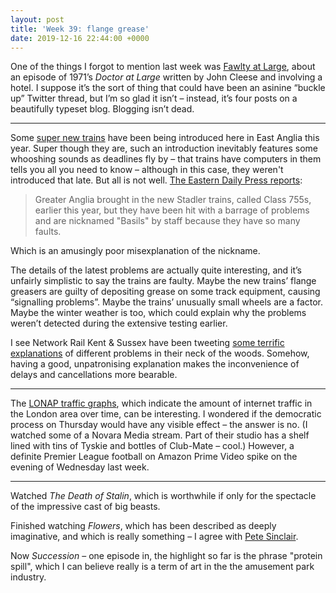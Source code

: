 ```yaml
---
layout: post
title: 'Week 39: flange grease'
date: 2019-12-16 22:44:00 +0000
---
```


One of the things I forgot to mention last week was [Fawlty at Large](http://www.dirtyfeed.org/2019/11/fawlty-at-large-part-one/), about an episode of 1971’s <cite>Doctor at Large</cite> written by John Cleese and involving a hotel. I suppose it’s the sort of thing that could have been an asinine “buckle up” Twitter thread, but I’m so glad it isn’t – instead, it’s four posts on a beautifully typeset blog. Blogging isn’t dead.

---

Some [super new trains](https://busandtrainuser.com/2019/07/30/new-trains-in-2019-part-7-greater-anglias-class-755/) have been being introduced here in East Anglia this year. Super though they are, such an introduction inevitably features some whooshing sounds as deadlines fly by – that trains have computers in them tells you all you need to know – although in this case, they weren't introduced that late. But all is not well. [The Eastern Daily Press reports](https://www.edp24.co.uk/business/greater-anglia-new-trains-problems-citrus-oil-1-6417275):

> Greater Anglia brought in the new Stadler trains, called Class 755s, earlier this year, but they have been hit with a barrage of problems and are nicknamed "Basils" by staff because they have so many faults.

Which is an amusingly poor misexplanation of the nickname.

The details of the latest problems are actually quite interesting, and it’s unfairly simplistic to say the trains are faulty. Maybe the new trains’ flange greasers are guilty of depositing grease on some track equipment, causing “signalling problems”. Maybe the trains’ unusually small wheels are a factor. Maybe the winter weather is too, which could explain why the problems weren’t detected during the extensive testing earlier.

I see Network Rail Kent & Sussex have been tweeting [some terrific explanations](https://mobile.twitter.com/RKWinvisibleman/status/1202892172774772736) of different problems in their neck of the woods. Somehow, having a good, unpatronising explanation makes the inconvenience of delays and cancellations more bearable.

---

The [LONAP traffic graphs](https://www.lonap.net/mrtg/lonap-total.html), which indicate the amount of internet traffic in the London area over time, can be interesting.
I wondered if the democratic process on Thursday would have any visible effect – the answer is no. (I watched some of a Novara Media stream. Part of their studio has a shelf lined with tins of Tyskie and bottles of Club-Mate – cool.)
However, a definite Premier League football on Amazon Prime Video spike on the evening of Wednesday last week.

---

Watched <cite>The Death of Stalin</cite>, which is worthwhile if only for the spectacle of the impressive cast of big beasts.

Finished watching <cite>Flowers</cite>, which has been described as deeply imaginative, and which is really something – I agree with [Pete Sinclair](https://twitter.com/pete_sinclair/status/1187290520512536576).

Now <cite>Succession</cite> – one episode in, the highlight so far is the phrase "protein spill", which I can believe really is a term of art in the the amusement park industry.
